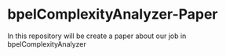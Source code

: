 bpelComplexityAnalyzer-Paper
============================

In this repository will be create a paper about our job in bpelComplexityAnalyzer
